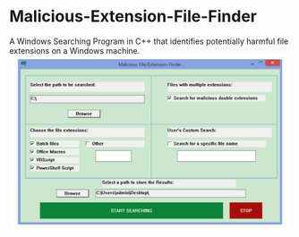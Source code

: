 # Malicious-Extension-File-Finder
A Windows Searching Program in C++ that identifies potentially harmful file extensions on a Windows machine.
![alt text](https://github.com/petkakisgeorge/Malicious-Extension-File-Finder/blob/main/resources/example_images/GUI%20app.png?raw=true)
